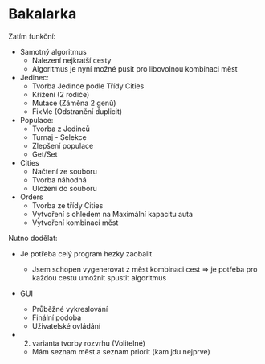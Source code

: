 # Bakalarka
Zatím funkční:
  - Samotný algoritmus
    - Nalezení nejkratší cesty
    - Algoritmus je nyní možné pusit pro libovolnou kombinaci měst
  - Jedinec:
    - Tvorba Jedince podle Třídy Cities
    - Křížení (2 rodiče)
    - Mutace (Záměna 2 genů)
    - FixMe (Odstranění duplicit)
  - Populace:
    - Tvorba z Jedinců
    - Turnaj - Selekce
    - Zlepšení populace
    - Get/Set
  - Cities
    - Načtení ze souboru
    - Tvorba náhodná
    - Uložení do souboru
  - Orders
    - Tvorba ze třídy Cities
    - Vytvoření s ohledem na Maximální kapacitu auta
    - Vytvoření kombinací měst
    
Nutno dodělat:
  - Je potřeba celý program hezky zaobalit
    - Jsem schopen vygenerovat z měst kombinaci cest => je potřeba pro každou cestu umožnit spustit algoritmus
  
  - GUI
    - Průběžné vykreslování
    - Finální podoba
    - Uživatelské ovládání  
  
  - 2. varianta tvorby rozvrhu (Volitelné)
    - Mám seznam měst a seznam priorit (kam jdu nejprve)
